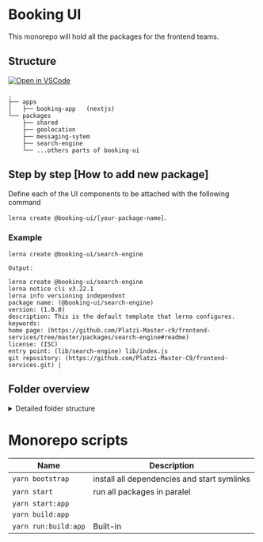 # Booking UI
This monorepo will hold all the packages for the frontend teams.


## Structure



[![Open in VSCode](https://img.shields.io/badge/Open%20in-VSCode%20Web-blue?style=for-the-badge)](https://github.dev/Platzi-Master-C9/booking-ui)


```
.
├── apps
│   ├── booking-app   (nextjs)
└── packages
    ├── shared
    ├── geolocation
    ├── messaging-sytem
    ├── search-engine
    └── ...others parts of booking-ui

```


## Step by step [How to add new package]

Define each of the UI components to be attached with the following command 

`lerna create @booking-ui/[your-package-name]`.

### Example

`lerna create @booking-ui/search-engine`

`Output:`

```
lerna create @booking-ui/search-engine
lerna notice cli v3.22.1
lerna info versioning independent
package name: (@booking-ui/search-engine)
version: (1.0.0)
description: This is the default template that lerna configures.
keywords:
home page: (https://github.com/Platzi-Master-c9/frontend-services/tree/master/packages/search-engine#readme)
license: (ISC)
entry point: (lib/search-engine) lib/index.js
git repository: (https://github.com/Platzi-Master-C9/frontend-services.git) |
```


## Folder overview

<details>
<summary>Detailed folder structure</summary>

```
.
├── apps
│   └── booking-app              (NextJS)
│       ├── public/
│       │   └── shared-assets/   (symlink to global static/assets)
│       ├── src/
│       ├── jest.config.js
│       ├── next.config.js
│       ├── package.json         (define package workspace)
│       └── tsconfig.json        (define path to packages)
├── packages
│   ├── geolocation                
│   │   ├── src/
│   │   │    ├── components/
│   │   │    ├── templates/
│   │   │    └── assets/
│   │   ├── package.json
│   │   └── index.js
│   │
│   ├── messaging-system          
│   │   │    ├── components/
│   │   │    ├── templates/
│   │   │    └── assets/
│   │   ├── package.json
│   │   └── index.js
│   │
│   │
│   ├── search-engine          
│   │   │    ├── components/
│   │   │    ├── templates/
│   │   │    └── assets/
│   │   ├── package.json
│   │   └── index.js
│   │
│   │
│   │
│   └── shared  (It will contain all component exports to the app.)                 
│       ├── src/
│       ├── package.json (It will contain as a dependency
│       │                 each one of the packages to export)
│       └── index.js
│
├── .npmrc
├── dotenv.config.js
├── lerna.json          
├── yarn.lock          
└── package.json        
```

</details>





# Monorepo scripts



| Name                         | Description                                                                                                                          |
| ---------------------------- | ------------------------------------------------------------------------------------------------------------------------------------ |
| `yarn bootstrap`           | install all dependencies and start symlinks                                                                                                                      |
| `yarn start ` | run all packages in paralel                                                         |
| `yarn start:app ` |                                                                      |
| `yarn build:app`    |                                                                                  |
| `yarn run:build:app`                | Built-in                                                                             |

